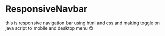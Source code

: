 # ResponsiveNavbar
this is responsive navigation bar using html and css
and making toggle on java script to mobile and desktop menu 😋 